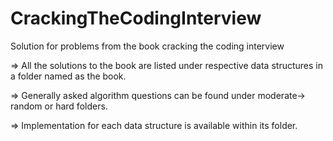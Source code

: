 # CrackingTheCodingInterview

Solution for problems from the book cracking the coding interview </br>

=> All the solutions to the book are listed under respective data structures in a folder named as the book. </br>

=> Generally asked algorithm questions can be found under moderate-> random or hard folders. </br>

=> Implementation for each data structure is available within its folder. </br>

